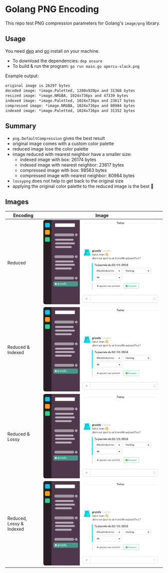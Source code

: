 # Golang PNG Encoding

This repo test PNG compression parameters for Golang's `image/png` library.

## Usage

You need [dep](https://github.com/golang/dep) and [go](https://github.com/golang/go) install on your machine.

- To download the dependencies: `dep ensure`
- To build & run the program: `go run main.go apercu-slack.png`

Example output:

```
original image is 26297 bytes
decoded image: *image.Paletted, 1280x920px and 31368 bytes
resized image: *image.NRGBA, 1024x736px and 47339 bytes
indexed image: *image.Paletted, 1024x736px and 23617 bytes
compressed image: *image.NRGBA, 1024x736px and 80984 bytes
indexed image: *image.Paletted, 1024x736px and 31352 bytes
```

## Summary

- `png.DefaultCompression` gives the best result
- original image comes with a custom color palette
- reduced image lose the color palette
- image reduced with nearest neighbor have a smaller size:
    - indexed image with box: 26174 bytes
    - indexed image with nearest neighbor: 23617 bytes
    - compressed image with box: 98563 bytes
    - compressed image with nearest neighbor: 80984 bytes
- `lossypng` does not help to get back to the original size
- applying the original color palette to the reduced image is the best :purple_heart:

## Images

Encoding | Image
---------|------
Reduced | ![Gryzzly Slack Reduced](output/reduced.png)
Reduced & Indexed | ![Grzzly Slack Indexed](output/indexed.png)
Reduced & Lossy | ![Gryzzly Slack Lossy](output/lossy.png)
Reduced, Lossy & Indexed | ![Gryzzly Slack Lossy Indexed](output/lossy-indexed.png)

